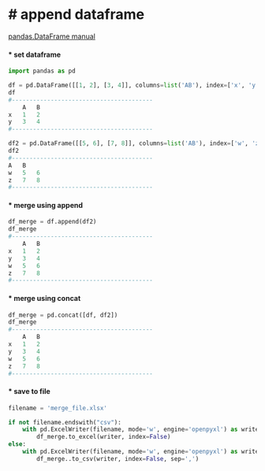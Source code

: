 # &#35; append dataframe
[pandas.DataFrame manual](https://pandas.pydata.org/docs/reference/api/pandas.DataFrame.sample.html)

#### &#42; set dataframe
```python
import pandas as pd

df = pd.DataFrame([[1, 2], [3, 4]], columns=list('AB'), index=['x', 'y'])
df
#----------------------------------------
	A	B
x	1	2
y	3	4
#----------------------------------------

df2 = pd.DataFrame([[5, 6], [7, 8]], columns=list('AB'), index=['w', 'z'])
df2
#----------------------------------------
A	B
w	5	6
z	7	8
#----------------------------------------

```

#### &#42; merge using append
```python
df_merge = df.append(df2)
df_merge
#----------------------------------------
	A	B
x	1	2
y	3	4
w	5	6
z	7	8
#----------------------------------------
```

#### &#42; merge using concat
```python
df_merge = pd.concat([df, df2])
df_merge
#----------------------------------------
	A	B
x	1	2
y	3	4
w	5	6
z	7	8
#----------------------------------------
```


#### &#42; save to file
```python
filename = 'merge_file.xlsx'

if not filename.endswith("csv"):
    with pd.ExcelWriter(filename, mode='w', engine='openpyxl') as writer:
        df_merge.to_excel(writer, index=False)
else:
    with pd.ExcelWriter(filename, mode='w', engine='openpyxl') as writer:
        df_merge..to_csv(writer, index=False, sep=',')
```
